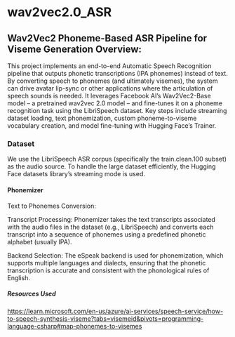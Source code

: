 # wav2vec2.0_ASR

##  Wav2Vec2 Phoneme-Based ASR Pipeline for Viseme Generation Overview:

This project implements an end-to-end Automatic Speech Recognition pipeline that outputs phonetic transcriptions (IPA phonemes) instead of text. By converting speech to phonemes (and ultimately visemes), the system can drive avatar lip-sync or other applications where the articulation of speech sounds is needed. It leverages Facebook AI’s Wav2Vec2-Base model – a pretrained wav2vec 2.0 model – and fine-tunes it on a phoneme recognition task using the LibriSpeech dataset. Key steps include streaming dataset loading, text phonemization, custom phoneme-to-viseme vocabulary creation, and model fine-tuning with Hugging Face’s Trainer. 

### Dataset 
We use the LibriSpeech ASR corpus (specifically the train.clean.100 subset) as the audio source. To handle the large dataset efficiently, the Hugging Face datasets library’s streaming mode is used.

#### Phonemizer
Text to Phonemes Conversion:

Transcript Processing: Phonemizer takes the text transcripts associated with the audio files in the dataset (e.g., LibriSpeech) and converts each transcript into a sequence of phonemes using a predefined phonetic alphabet (usually IPA).

Backend Selection: The eSpeak backend is used for phonemization, which supports multiple languages and dialects, ensuring that the phonetic transcription is accurate and consistent with the phonological rules of English.

##### Resources Used
https://learn.microsoft.com/en-us/azure/ai-services/speech-service/how-to-speech-synthesis-viseme?tabs=visemeid&pivots=programming-language-csharp#map-phonemes-to-visemes

